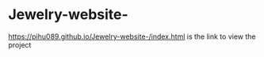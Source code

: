 # Jewelry-website-

https://pihu089.github.io/Jewelry-website-/index.html is the link to view the project

